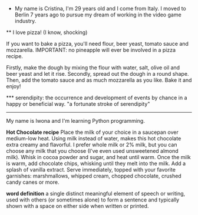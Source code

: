 * My name is Cristina, I'm 29 years old and I come from Italy. I moved
to Berlin 7 years ago to pursue my dream of working in the video game industry.
 
**  I love pizza! (I know, shocking)

If you want to bake a pizza, you'll need flour, beer yeast, 
tomato sauce and mozzarella. IMPORTANT: no pineapple will ever be involved in
a pizza recipe.

Firstly, make the dough by mixing the flour with water, salt, olive oil 
and beer yeast and let it rise. Secondly, spread out the dough in a 
round shape. Then, add the tomato sauce and as much mozzarella as you 
like. Bake it and enjoy!

*** serendipity: the occurrence and development of events by chance in a 
happy or beneficial way. "a fortunate stroke of serendipity"

---

My name is Iwona and I'm learning Python programming.

**Hot Chocolate recipe**
Place the milk of your choice in a saucepan over medium-low heat. Using milk instead of water, makes this hot chocolate extra creamy and flavorful. I prefer whole milk or 2% milk, but you can choose any milk that you choose (I’ve even used unsweetened almond milk).
Whisk in cocoa powder and sugar, and heat until warm.
Once the milk is warm, add chocolate chips, whisking until they melt into the milk.
Add a splash of vanilla extract.
Serve immediately, topped with your favorite garnishes: marshmallows, whipped cream, chopped chocolate, crushed candy canes or more.

**word definition**
a single distinct meaningful element of speech or writing, used with others (or sometimes alone) to form a sentence and typically shown with a space on either side when written or printed.

